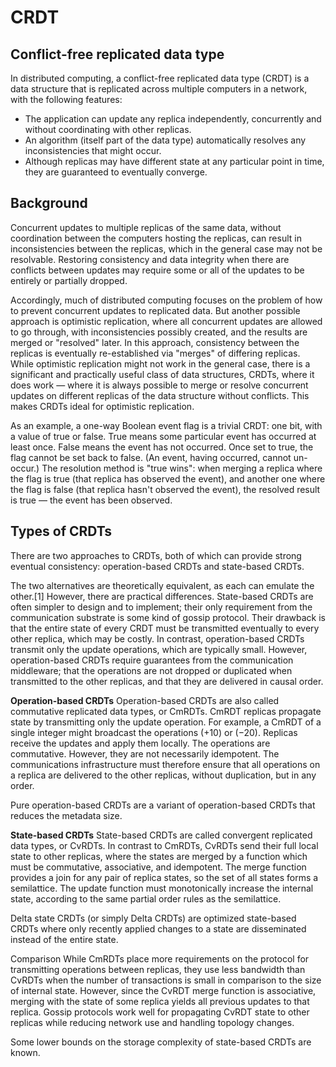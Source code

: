 # CRDT

## Conflict-free replicated data type

In distributed computing, a conflict-free replicated data type (CRDT) is a data structure that is replicated across multiple computers in a network, with the following features:

- The application can update any replica independently, concurrently and without coordinating with other replicas.
- An algorithm (itself part of the data type) automatically resolves any inconsistencies that might occur.
- Although replicas may have different state at any particular point in time, they are guaranteed to eventually converge.

## Background

Concurrent updates to multiple replicas of the same data, without coordination between the computers hosting the replicas, can result in inconsistencies between the replicas, which in the general case may not be resolvable. Restoring consistency and data integrity when there are conflicts between updates may require some or all of the updates to be entirely or partially dropped.

Accordingly, much of distributed computing focuses on the problem of how to prevent concurrent updates to replicated data. But another possible approach is optimistic replication, where all concurrent updates are allowed to go through, with inconsistencies possibly created, and the results are merged or "resolved" later. In this approach, consistency between the replicas is eventually re-established via "merges" of differing replicas. While optimistic replication might not work in the general case, there is a significant and practically useful class of data structures, CRDTs, where it does work — where it is always possible to merge or resolve concurrent updates on different replicas of the data structure without conflicts. This makes CRDTs ideal for optimistic replication.

As an example, a one-way Boolean event flag is a trivial CRDT: one bit, with a value of true or false. True means some particular event has occurred at least once. False means the event has not occurred. Once set to true, the flag cannot be set back to false. (An event, having occurred, cannot un-occur.) The resolution method is "true wins": when merging a replica where the flag is true (that replica has observed the event), and another one where the flag is false (that replica hasn't observed the event), the resolved result is true — the event has been observed.

## Types of CRDTs

There are two approaches to CRDTs, both of which can provide strong eventual consistency: operation-based CRDTs and state-based CRDTs.

The two alternatives are theoretically equivalent, as each can emulate the other.[1] However, there are practical differences. State-based CRDTs are often simpler to design and to implement; their only requirement from the communication substrate is some kind of gossip protocol. Their drawback is that the entire state of every CRDT must be transmitted eventually to every other replica, which may be costly. In contrast, operation-based CRDTs transmit only the update operations, which are typically small. However, operation-based CRDTs require guarantees from the communication middleware; that the operations are not dropped or duplicated when transmitted to the other replicas, and that they are delivered in causal order.

**Operation-based CRDTs**
Operation-based CRDTs are also called commutative replicated data types, or CmRDTs. CmRDT replicas propagate state by transmitting only the update operation. For example, a CmRDT of a single integer might broadcast the operations (+10) or (−20). Replicas receive the updates and apply them locally. The operations are commutative. However, they are not necessarily idempotent. The communications infrastructure must therefore ensure that all operations on a replica are delivered to the other replicas, without duplication, but in any order.

Pure operation-based CRDTs are a variant of operation-based CRDTs that reduces the metadata size.

**State-based CRDTs**
State-based CRDTs are called convergent replicated data types, or CvRDTs. In contrast to CmRDTs, CvRDTs send their full local state to other replicas, where the states are merged by a function which must be commutative, associative, and idempotent. The merge function provides a join for any pair of replica states, so the set of all states forms a semilattice. The update function must monotonically increase the internal state, according to the same partial order rules as the semilattice.

Delta state CRDTs (or simply Delta CRDTs) are optimized state-based CRDTs where only recently applied changes to a state are disseminated instead of the entire state.

Comparison
While CmRDTs place more requirements on the protocol for transmitting operations between replicas, they use less bandwidth than CvRDTs when the number of transactions is small in comparison to the size of internal state. However, since the CvRDT merge function is associative, merging with the state of some replica yields all previous updates to that replica. Gossip protocols work well for propagating CvRDT state to other replicas while reducing network use and handling topology changes.

Some lower bounds on the storage complexity of state-based CRDTs are known.
